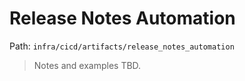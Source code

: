 # Release Notes Automation

Path: `infra/cicd/artifacts/release_notes_automation`

> Notes and examples TBD.
